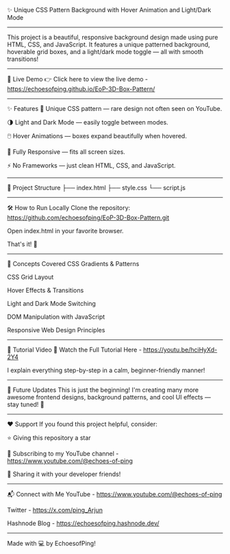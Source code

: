 ✨ Unique CSS Pattern Background with Hover Animation and Light/Dark Mode


----

This project is a beautiful, responsive background design made using pure HTML, CSS, and JavaScript. It features a unique patterned background, hoverable grid boxes, and a light/dark mode toggle — all with smooth transitions!

----


🚀 Live Demo
👉 Click here to view the live demo - https://echoesofping.github.io/EoP-3D-Box-Pattern/

----


✨ Features
🎨 Unique CSS pattern — rare design not often seen on YouTube.

🌗 Light and Dark Mode — easily toggle between modes.

🖱️ Hover Animations — boxes expand beautifully when hovered.

🧩 Fully Responsive — fits all screen sizes.

⚡ No Frameworks — just clean HTML, CSS, and JavaScript.

----



📂 Project Structure
├── index.html
├── style.css
└── script.js


----

🛠️ How to Run Locally
Clone the repository: https://github.com/echoesofping/EoP-3D-Box-Pattern.git

Open index.html in your favorite browser.

That's it! 🚀

----




🧠 Concepts Covered
CSS Gradients & Patterns

CSS Grid Layout

Hover Effects & Transitions

Light and Dark Mode Switching

DOM Manipulation with JavaScript

Responsive Web Design Principles


----


📢 Tutorial Video
🎥 Watch the Full Tutorial Here - https://youtu.be/hciHyXd-2Y4

I explain everything step-by-step in a calm, beginner-friendly manner!


----



📣 Future Updates
This is just the beginning!
I'm creating many more awesome frontend designs, background patterns, and cool UI effects — stay tuned! 🚀



----


❤️ Support
If you found this project helpful, consider:

⭐ Giving this repository a star

🔔 Subscribing to my YouTube channel  -  https://www.youtube.com/@echoes-of-ping

💬 Sharing it with your developer friends!



----


📬 Connect with Me
YouTube - https://www.youtube.com/@echoes-of-ping

Twitter - https://x.com/ping_Arjun

Hashnode Blog - https://echoesofping.hashnode.dev/

----




Made with 💻 by EchoesofPing!
